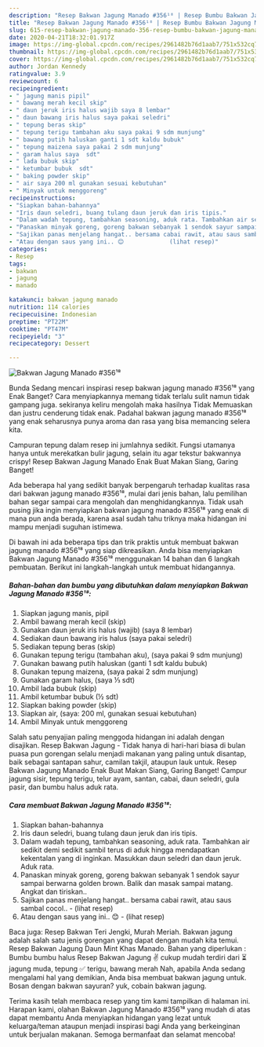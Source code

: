 ```yaml
---
description: "Resep Bakwan Jagung Manado #356¹⁸ | Resep Bumbu Bakwan Jagung Manado #356¹⁸ Yang Sempurna"
title: "Resep Bakwan Jagung Manado #356¹⁸ | Resep Bumbu Bakwan Jagung Manado #356¹⁸ Yang Sempurna"
slug: 615-resep-bakwan-jagung-manado-356-resep-bumbu-bakwan-jagung-manado-356-yang-sempurna
date: 2020-04-21T18:32:01.917Z
image: https://img-global.cpcdn.com/recipes/2961482b76d1aab7/751x532cq70/bakwan-jagung-manado-356⁸-foto-resep-utama.jpg
thumbnail: https://img-global.cpcdn.com/recipes/2961482b76d1aab7/751x532cq70/bakwan-jagung-manado-356⁸-foto-resep-utama.jpg
cover: https://img-global.cpcdn.com/recipes/2961482b76d1aab7/751x532cq70/bakwan-jagung-manado-356⁸-foto-resep-utama.jpg
author: Jordan Kennedy
ratingvalue: 3.9
reviewcount: 6
recipeingredient:
- " jagung manis pipil"
- " bawang merah kecil skip"
- " daun jeruk iris halus wajib saya 8 lembar"
- " daun bawang iris halus saya pakai seledri"
- " tepung beras skip"
- " tepung terigu tambahan aku saya pakai 9 sdm munjung"
- " bawang putih haluskan ganti 1 sdt kaldu bubuk"
- " tepung maizena saya pakai 2 sdm munjung"
- " garam halus saya  sdt"
- " lada bubuk skip"
- " ketumbar bubuk  sdt"
- " baking powder skip"
- " air saya 200 ml gunakan sesuai kebutuhan"
- " Minyak untuk menggoreng"
recipeinstructions:
- "Siapkan bahan-bahannya"
- "Iris daun seledri, buang tulang daun jeruk dan iris tipis."
- "Dalam wadah tepung, tambahkan seasoning, aduk rata. Tambahkan air sedikit demi sedikit sambil terus di aduk hingga mendapatkan kekentalan yang di inginkan. Masukkan daun seledri dan daun jeruk. Aduk rata."
- "Panaskan minyak goreng, goreng bakwan sebanyak 1 sendok sayur sampai berwarna golden brown. Balik dan masak sampai matang. Angkat dan tiriskan.."
- "Sajikan panas menjelang hangat.. bersama cabai rawit, atau saus sambal cocol..             (lihat resep)"
- "Atau dengan saus yang ini.. 😊             (lihat resep)"
categories:
- Resep
tags:
- bakwan
- jagung
- manado

katakunci: bakwan jagung manado 
nutrition: 114 calories
recipecuisine: Indonesian
preptime: "PT22M"
cooktime: "PT47M"
recipeyield: "3"
recipecategory: Dessert

---
```



![Bakwan Jagung Manado #356¹⁸](https://img-global.cpcdn.com/recipes/2961482b76d1aab7/751x532cq70/bakwan-jagung-manado-356⁸-foto-resep-utama.jpg)

Bunda Sedang mencari inspirasi resep bakwan jagung manado #356¹⁸ yang Enak Banget? Cara menyiapkannya memang tidak terlalu sulit namun tidak gampang juga. sekiranya keliru mengolah maka hasilnya Tidak Memuaskan dan justru cenderung tidak enak. Padahal bakwan jagung manado #356¹⁸ yang enak seharusnya punya aroma dan rasa yang bisa memancing selera kita.

Campuran tepung dalam resep ini jumlahnya sedikit. Fungsi utamanya hanya untuk merekatkan bulir jagung, selain itu agar tekstur bakwannya crispy! Resep Bakwan Jagung Manado Enak Buat Makan Siang, Garing Banget!

Ada beberapa hal yang sedikit banyak berpengaruh terhadap kualitas rasa dari bakwan jagung manado #356¹⁸, mulai dari jenis bahan, lalu pemilihan bahan segar sampai cara mengolah dan menghidangkannya. Tidak usah pusing jika ingin menyiapkan bakwan jagung manado #356¹⁸ yang enak di mana pun anda berada, karena asal sudah tahu triknya maka hidangan ini mampu menjadi suguhan istimewa.


Di bawah ini ada beberapa tips dan trik praktis untuk membuat bakwan jagung manado #356¹⁸ yang siap dikreasikan. Anda bisa menyiapkan Bakwan Jagung Manado #356¹⁸ menggunakan 14 bahan dan 6 langkah pembuatan. Berikut ini langkah-langkah untuk membuat hidangannya.

<!--inarticleads1-->

##### Bahan-bahan dan bumbu yang dibutuhkan dalam menyiapkan Bakwan Jagung Manado #356¹⁸:

1. Siapkan  jagung manis, pipil
1. Ambil  bawang merah kecil (skip)
1. Gunakan  daun jeruk iris halus (wajib) (saya 8 lembar)
1. Sediakan  daun bawang iris halus (saya pakai seledri)
1. Sediakan  tepung beras (skip)
1. Gunakan  tepung terigu (tambahan aku), (saya pakai 9 sdm munjung)
1. Gunakan  bawang putih haluskan (ganti 1 sdt kaldu bubuk)
1. Gunakan  tepung maizena, (saya pakai 2 sdm munjung)
1. Gunakan  garam halus, (saya ⅓ sdt)
1. Ambil  lada bubuk (skip)
1. Ambil  ketumbar bubuk (½ sdt)
1. Siapkan  baking powder (skip)
1. Siapkan  air, (saya: 200 ml, gunakan sesuai kebutuhan)
1. Ambil  Minyak untuk menggoreng


Salah satu penyajian paling menggoda hidangan ini adalah dengan disajikan. Resep Bakwan Jagung - Tidak hanya di hari-hari biasa di bulan puasa pun gorengan selalu menjadi makanan yang paling untuk disantap, baik sebagai santapan sahur, camilan takjil, ataupun lauk untuk. Resep Bakwan Jagung Manado Enak Buat Makan Siang, Garing Banget! Campur jagung sisir, tepung terigu, telur ayam, santan, cabai, daun seledri, gula pasir, dan bumbu halus aduk rata. 

<!--inarticleads2-->

##### Cara membuat Bakwan Jagung Manado #356¹⁸:

1. Siapkan bahan-bahannya
1. Iris daun seledri, buang tulang daun jeruk dan iris tipis.
1. Dalam wadah tepung, tambahkan seasoning, aduk rata. Tambahkan air sedikit demi sedikit sambil terus di aduk hingga mendapatkan kekentalan yang di inginkan. Masukkan daun seledri dan daun jeruk. Aduk rata.
1. Panaskan minyak goreng, goreng bakwan sebanyak 1 sendok sayur sampai berwarna golden brown. Balik dan masak sampai matang. Angkat dan tiriskan..
1. Sajikan panas menjelang hangat.. bersama cabai rawit, atau saus sambal cocol.. -             (lihat resep)
1. Atau dengan saus yang ini.. 😊 -             (lihat resep)


Baca juga: Resep Bakwan Teri Jengki, Murah Meriah. Bakwan jagung adalah salah satu jenis gorengan yang dapat dengan mudah kita temui. Resep Bakwan Jagung Daun Mint Khas Manado. Bahan yang diperlukan : Bumbu bumbu halus  Resep Bakwan Jagung ✌ cukup mudah terdiri dari ⏳ jagung muda, tepung ✅ terigu, bawang merah Nah, apabila Anda sedang mengalami hal yang demikian, Anda bisa membuat bakwan jagung untuk. Bosan dengan bakwan sayuran? yuk, cobain bakwan jagung. 

Terima kasih telah membaca resep yang tim kami tampilkan di halaman ini. Harapan kami, olahan Bakwan Jagung Manado #356¹⁸ yang mudah di atas dapat membantu Anda menyiapkan hidangan yang lezat untuk keluarga/teman ataupun menjadi inspirasi bagi Anda yang berkeinginan untuk berjualan makanan. Semoga bermanfaat dan selamat mencoba!

